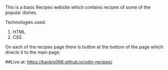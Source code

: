 This is a basic Recipes website which contains recipes of some of the popular dishes.

Technologies used:
1. HTML
2. CSS

On each of the recipes page there is button at the bottom of the page which directs it to the main page.

##Live at:
https://kavbis066.github.io/odin-recipes/
